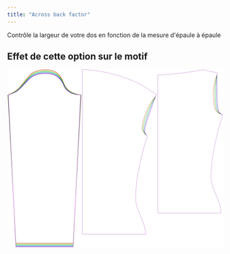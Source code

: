 ```yaml
---
title: "Across back factor"
---
```


Contrôle la largeur de votre dos en fonction de la mesure d'épaule à épaule

## Effet de cette option sur le motif

![Cette image montre l'effet de cette option en superposant plusieurs variantes qui ont une valeur différente pour cette option](diana_acrossbackfactor_sample.svg "Effet de cette option sur le modèle")
